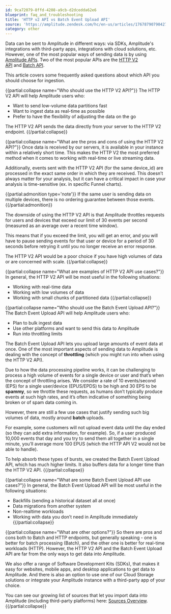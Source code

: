 ```yaml
---
id: 9ca72079-8ffd-4208-a9cb-d2dcedda62e6
blueprint: faq_and_troubleshooting
title: 'HTTP v2 API vs Batch Event Upload API'
source: 'https://amplitude.zendesk.com/hc/en-us/articles/17678790790427'
category: other
---
```

Data can be sent to Amplitude in different ways: via SDKs, Amplitude's integrations with third-party apps, integrations with cloud solutions, etc. However, one of the most popular ways of sending data is by using [Amplitude APIs](/docs/apis/analytics). Two of the most popular APIs are the [HTTP V2 API](/docs/apis/analytics/http-v2) and [Batch API](/docs/apis/analytics/batch-event-upload).

This article covers some frequently asked questions about which API you should choose for ingestion.


{{partial:collapse name="Who should use the HTTP V2 API?"}}
The HTTP V2 API will help Amplitude users who: 

* Want to send low-volume data partitions fast
* Want to ingest data as real-time as possible
* Prefer to have the flexibility of adjusting the data on the go

The HTTP V2 API sends the data directly from your server to the HTTP V2 endpoint.
{{/partial:collapse}}


{{partial:collapse name="What are the pros and cons of using the HTTP V2 API?"}}
Once data is received by our servers, it is available in your instance within a relatively short time. This makes the HTTP V2 the most preferred method when it comes to working with real-time or live streaming data. 

Additionally, events sent with the HTTP V2 API (for the same device\_id) are processed in the exact same order in which they are received. This doesn’t always matter for your analysis, but it can have a critical impact in case your analysis is time-sensitive (ex. in specific Funnel charts).

{{partial:admonition type='note'}}
If the same user is sending data on multiple devices, there is no ordering guarantee between those events.
{{/partial:admonition}}

The downside of using the HTTP V2 API is that Amplitude throttles requests for users and devices that exceed our limit of 30 events per second (measured as an average over a recent time window). 

This means that if you exceed the limit, you will get an error, and you will have to pause sending events for that user or device for a period of 30 seconds before retrying it until you no longer receive an error response.

The HTTP V2 API would be a poor choice if you have high volumes of data or are concerned with scale.
{{/partial:collapse}}


{{partial:collapse name="What are examples of HTTP V2 API use cases?"}}
In general, the HTTP V2 API will be most useful in the following situations:

* Working with real-time data
* Working with low volumes of data
* Working with small chunks of partitioned data
{{/partial:collapse}}


{{partial:collapse name="Who should use the Batch Event Upload API?"}}
The Batch Event Upload API will help Amplitude users who:

* Plan to bulk ingest data
* Use other platforms and want to send this data to Amplitude
* Run into throttling limits

The Batch Event Upload API lets you upload large amounts of event data at once. One of the most important aspects of sending data to Amplitude is dealing with the concept of **throttling** (which you might run into when using the HTTP V2 API).

Due to how the data processing pipeline works, it can be challenging to process a high volume of events for a single device or user and that’s when the concept of throttling arises. We consider a rate of 10 events/second (EPS) for a single user/device (EPUS/EPDS) to be high and 30 EPS to be **spammy**, so we throttle these requests, as humans don’t typically produce events at such high rates, and it’s often indicative of something being broken or of spam data coming in.

However, there are still a few use cases that justify sending such big volumes of data, mostly around **batch** uploads.

For example, some customers will not upload event data until the day ended (so they can add extra information, for example). So, if a user produced 10,000 events that day and you try to send them all together in a single minute, you’ll average more 100 EPUS (which the HTTP API V2 would not be able to handle).

To help absorb these types of bursts, we created the Batch Event Upload API, which has much higher limits. It also buffers data for a longer time than the HTTP V2 API.
{{/partial:collapse}}


{{partial:collapse name="What are some Batch Event Upload API use cases?"}}
In general, the Batch Event Upload API will be most useful in the following situations:

* Backfills (sending a historical dataset all at once)
* Data migrations from another system
* Non-realtime workloads
* Working with data you don’t need in Amplitude immediately
{{/partial:collapse}}


{{partial:collapse name="What are other options?"}}
So there are pros and cons both to Batch and HTTP endpoints, but generally speaking - one is better for batch processing (Batch), and the other one is better for real-time workloads (HTTP). However, the HTTP V2 API and the Batch Event Upload API are far from the only ways to get data into Amplitude.

We also offer a range of Software Development Kits (SDKs), that makes it easy for websites, mobile apps, and desktop applications to get data to Amplitude. And there is also an option to use one of our Cloud Storage solutions or integrate your Amplitude instance with a third-party app of your choice.

You can see our growing list of sources that let you import data into Amplitude (including third-party platforms) here: [Sources Overview](/docs/data/source-catalog).
{{/partial:collapse}}
